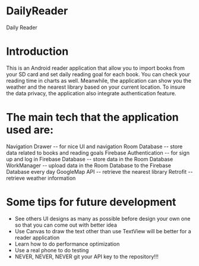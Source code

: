# DailyReader
Daily Reader

# Introduction
This is an Android reader application that allow you to import books from your SD card and set daily reading goal for each book. 
You can check your reading time in charts as well.
Meanwhile, the application can show you the weather and the nearest library based on your current location. 
To insure the data privacy, the application also integrate authentication feature.

# The main tech that the application used are:
Navigation Drawer -- for nice UI and navigation
Room Database -- store data related to books and reading goals
Firebase Authentication -- for sign up and log in
Firebase Database -- store data in the Room Database
WorkManager -- upload data in the Room Database to the Firebase Database every day
GoogleMap API -- retrieve the nearest library
Retrofit -- retrieve weather information

# Some tips for future development
- See others UI designs as many as possible before design your own one so that you can come out with better idea
- Use Canvas to draw the text other than use TextView will be better for a reader application
- Learn how to do performance optimization
- Use a real phone to do testing
- NEVER, NEVER, NEVER git your API key to the repository!!!
